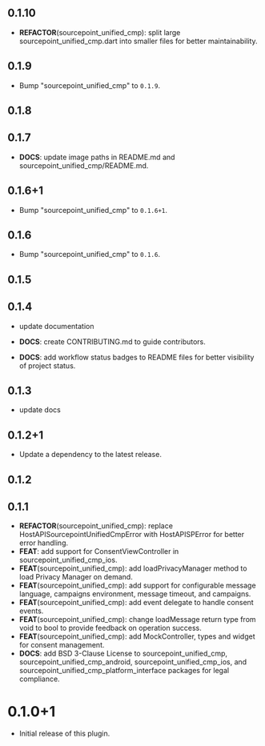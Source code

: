 ## 0.1.10

 - **REFACTOR**(sourcepoint_unified_cmp): split large sourcepoint_unified_cmp.dart into smaller files for better maintainability.

## 0.1.9

 - Bump "sourcepoint_unified_cmp" to `0.1.9`.

## 0.1.8

## 0.1.7

 - **DOCS**: update image paths in README.md and sourcepoint_unified_cmp/README.md.

## 0.1.6+1

 - Bump "sourcepoint_unified_cmp" to `0.1.6+1`.

## 0.1.6

 - Bump "sourcepoint_unified_cmp" to `0.1.6`.

## 0.1.5

## 0.1.4

 - update documentation

 - **DOCS**: create CONTRIBUTING.md to guide contributors.
 - **DOCS**: add workflow status badges to README files for better visibility of project status.

## 0.1.3

 - update docs

## 0.1.2+1

 - Update a dependency to the latest release.

## 0.1.2

## 0.1.1

 - **REFACTOR**(sourcepoint_unified_cmp): replace HostAPISourcepointUnifiedCmpError with HostAPISPError for better error handling.
 - **FEAT**: add support for ConsentViewController in sourcepoint_unified_cmp_ios.
 - **FEAT**(sourcepoint_unified_cmp): add loadPrivacyManager method to load Privacy Manager on demand.
 - **FEAT**(sourcepoint_unified_cmp): add support for configurable message language, campaigns environment, message timeout, and campaigns.
 - **FEAT**(sourcepoint_unified_cmp): add event delegate to handle consent events.
 - **FEAT**(sourcepoint_unified_cmp): change loadMessage return type from void to bool to provide feedback on operation success.
 - **FEAT**(sourcepoint_unified_cmp): add MockController, types and widget for consent management.
 - **DOCS**: add BSD 3-Clause License to sourcepoint_unified_cmp, sourcepoint_unified_cmp_android, sourcepoint_unified_cmp_ios, and sourcepoint_unified_cmp_platform_interface packages for legal compliance.

# 0.1.0+1

- Initial release of this plugin.